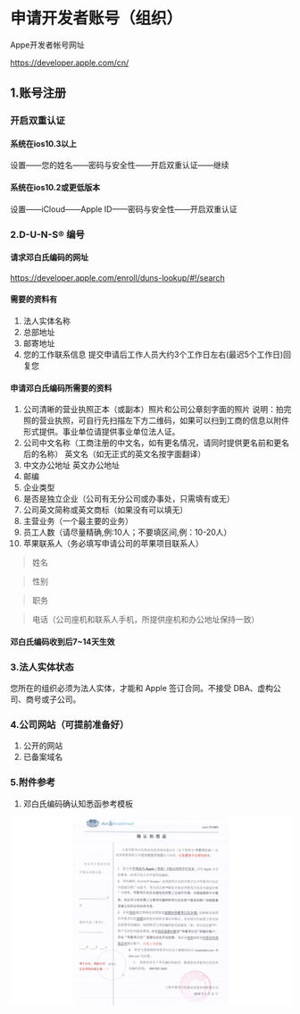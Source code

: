 # 申请开发者账号（组织）
Appe开发者帐号网址

https://developer.apple.com/cn/

## 1.账号注册
### 开启双重认证
#### 系统在ios10.3以上

设置——您的姓名——密码与安全性——开启双重认证——继续

#### 系统在ios10.2或更低版本

设置——iCloud——Apple ID——密码与安全性——开启双重认证

### 2.D-U-N-S® 编号

#### 请求邓白氏编码的网址

https://developer.apple.com/enroll/duns-lookup/#!/search

#### 需要的资料有

1. 法人实体名称
2. 总部地址
3. 邮寄地址
4. 您的工作联系信息
   提交申请后工作人员大约3个工作日左右(最迟5个工作日)回复您

#### 申请邓白氏编码所需要的资料

1. 公司清晰的营业执照正本（或副本）照片和公司公章刻字面的照片
   说明：拍完照的营业执照，可自行先扫描左下方二维码，如果可以扫到工商的信息以附件形式提供。事业单位请提供事业单位法人证。
2. 公司中文名称（工商注册的中文名，如有更名情况，请同时提供更名前和更名后的名称）
   英文名（如无正式的英文名按字面翻译）
3. 中文办公地址
   英文办公地址
4. 邮编
5. 企业类型
6. 是否是独立企业（公司有无分公司或办事处，只需填有或无）
7. 公司英文简称或英文商标（如果没有可以填无）
8. 主营业务（一个最主要的业务）
9. 员工人数（请尽量精确,例:10人；不要填区间,例：10-20人）
10. 苹果联系人（务必填写申请公司的苹果项目联系人）

> 姓名

> 性别

> 职务

> 电话（公司座机和联系人手机，所提供座机和办公地址保持一致）

#### 邓白氏编码收到后7~14天生效

### 3.法人实体状态

您所在的组织必须为法人实体，才能和 Apple 签订合同。不接受 DBA、虚构公司、商号或子公司。

### 4.公司网站（可提前准备好）

1. 公开的网站
2. 已备案域名

### 5.附件参考

1. 邓白氏编码确认知悉函参考模板

![](assets/确认知悉函.png)
